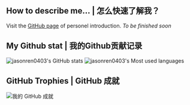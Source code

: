 <!--https://github.com/antonkomarev/github-profile-views-counter-->
<p align="center">
  <a href="https://github.com/jasonren0403" title="GitHub visits"><img align="center" src="https://komarev.com/ghpvc/?username=jasonren0403&color=brightgreen&style=plastic" alt="" /></a>
  <a href="https://discord.gg/s33UBWEPxb" target="_blank" title="Jason Ren's discord"><img align="center" src="https://img.shields.io/discord/801485173219655751?label=Chat%20with%20me%20within%20channel&style=social" alt=""/></a>
<a href="https://twitter.com/theRealRev270" target="_blank" title="Follow my Twitter"><img align="center" src="https://img.shields.io/twitter/follow/theRealRev270?style=social" alt=""/></a>
</p>

## How to describe me... | 怎么快速了解我？

Visit the [GitHub page](https://jasonren0403.github.io/jasonren0403/other) of personel introduction. _To be finished soon_

## My Github stat | 我的Github贡献记录
<!--https://github.com/anuraghazra/github-readme-stats/blob/master/docs/readme_cn.md#GitHub-%E7%BB%9F%E8%AE%A1%E5%8D%A1%E7%89%87-->

![jasonren0403's GitHub stats](https://github-readme-stats.vercel.app/api?username=jasonren0403&show_icons=true&theme=radical)
![jasonren0403's Most used languages](https://github-readme-stats.vercel.app/api/top-langs?username=jasonren0403&layout=compact&langs_count=5)

## GitHub Trophies | GitHub 成就
<!--https://github.com/ryo-ma/github-profile-trophy-->

![我的 GitHub 成就](https://github-profile-trophy.vercel.app/?username=jasonren0403)
